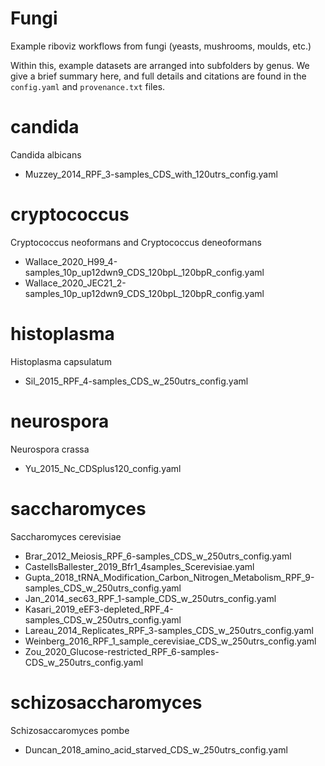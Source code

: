 # Fungi

Example riboviz workflows from fungi (yeasts, mushrooms, moulds, etc.)

Within this, example datasets are arranged into subfolders by genus. We give a brief summary here, and full details and citations are found in the `config.yaml` and `provenance.txt` files.

# candida

Candida albicans

*  Muzzey_2014_RPF_3-samples_CDS_with_120utrs_config.yaml


# cryptococcus

Cryptococcus neoformans and Cryptococcus deneoformans

* Wallace_2020_H99_4-samples_10p_up12dwn9_CDS_120bpL_120bpR_config.yaml
* Wallace_2020_JEC21_2-samples_10p_up12dwn9_CDS_120bpL_120bpR_config.yaml

# histoplasma

Histoplasma capsulatum

* Sil_2015_RPF_4-samples_CDS_w_250utrs_config.yaml

# neurospora

Neurospora crassa

* Yu_2015_Nc_CDSplus120_config.yaml


# saccharomyces

Saccharomyces cerevisiae

* Brar_2012_Meiosis_RPF_6-samples_CDS_w_250utrs_config.yaml
* CastellsBallester_2019_Bfr1_4samples_Scerevisiae.yaml
* Gupta_2018_tRNA_Modification_Carbon_Nitrogen_Metabolism_RPF_9-samples_CDS_w_250utrs_config.yaml
* Jan_2014_sec63_RPF_1-sample_CDS_w_250utrs_config.yaml
* Kasari_2019_eEF3-depleted_RPF_4-samples_CDS_w_250utrs_config.yaml
* Lareau_2014_Replicates_RPF_3-samples_CDS_w_250utrs_config.yaml
* Weinberg_2016_RPF_1_sample_cerevisiae_CDS_w_250utrs_config.yaml
* Zou_2020_Glucose-restricted_RPF_6-samples-CDS_w_250utrs_config.yaml


# schizosaccharomyces

Schizosaccaromyces pombe

* Duncan_2018_amino_acid_starved_CDS_w_250utrs_config.yaml
